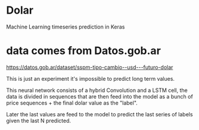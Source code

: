 # Dolar

Machine Learning timeseries prediction in Keras

# data comes from Datos.gob.ar

https://datos.gob.ar/dataset/sspm-tipo-cambio--usd---futuro-dolar

This is just an experiment it's impossible to predict long term values.

This neural network consists of a hybrid Convolution and a LSTM cell, the data is divided in sequences that are then feed into the model as a bunch of price sequences + the final dolar value as the "label".

Later the last values are feed to the model to predict the last series of labels given the last N predicted.
